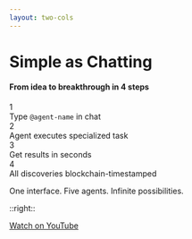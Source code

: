 ```yaml
---
layout: two-cols
---
```


# Simple as Chatting

#### From idea to breakthrough in 4 steps

<div class="mt-16 space-y-4">
  <div class="flex items-center space-x-3">
    <div class="text-xl font-bold">1</div>
    <div class="text-xl">Type <code>@agent-name</code> in chat</div>
  </div>

  <div class="flex items-center space-x-3">
    <div class="text-xl font-bold">2</div>
    <div class="text-xl">Agent executes specialized task</div>
  </div>

  <div class="flex items-center space-x-3">
    <div class="text-xl font-bold">3</div>
    <div class="text-xl">Get results in seconds</div>
  </div>

  <div class="flex items-center space-x-3">
    <div class="text-xl font-bold">4</div>
    <div class="text-xl">All discoveries blockchain-timestamped</div>
  </div>
</div>

<p class="absolute bottom-4 text-xl">
One interface. Five agents. Infinite possibilities.
</p>

::right::

<div class="flex items-center justify-center h-full flex-col">
  <Youtube id="xFXILghXneY" width="400" height="240" />
  <p class="text-center mt-4 text-sm">
    <a href="https://youtube.com/watch?v=d-G8djKW-ks" target="_blank">Watch on YouTube</a>
  </p>
</div>
